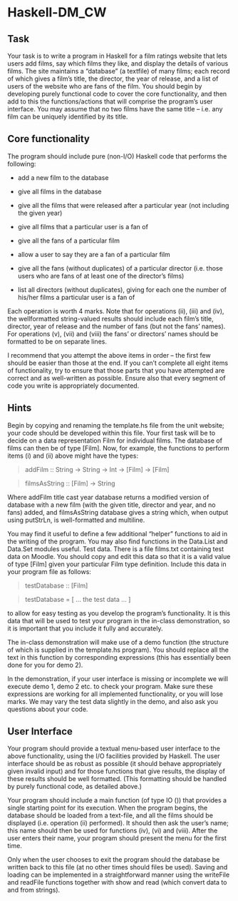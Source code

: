 # Haskell-DM_CW

## Task

Your task is to write a program in Haskell for a film ratings website that lets users add films,
say which films they like, and display the details of various films. The site maintains a
“database” (a textfile) of many films; each record of which gives a film’s title, the director,
the year of release, and a list of users of the website who are fans of the film.
You should begin by developing purely functional code to cover the core functionality,
and then add to this the functions/actions that will comprise the program’s user interface.
You may assume that no two films have the same title – i.e. any film can be uniquely
identified by its title.


## Core functionality

The program should include pure (non-I/O) Haskell code that performs the following:

* add a new film to the database

* give all films in the database

* give all the films that were released after a particular year (not including the given
year)

* give all films that a particular user is a fan of

* give all the fans of a particular film

* allow a user to say they are a fan of a particular film

* give all the fans (without duplicates) of a particular director (i.e. those users who are
fans of at least one of the director’s films)

* list all directors (without duplicates), giving for each one the number of his/her films
a particular user is a fan of

Each operation is worth 4 marks. Note that for operations (ii), (iii) and (iv), the wellformatted
string-valued results should include each film’s title, director, year of release and
the number of fans (but not the fans’ names). For operations (v), (vii) and (viii) the fans’ or
directors’ names should be formatted to be on separate lines.

I recommend that you attempt the above items in order – the first few should be easier
than those at the end. If you can’t complete all eight items of functionality, try to ensure
that those parts that you have attempted are correct and as well-written as possible. Ensure
also that every segment of code you write is appropriately documented.

## Hints 
Begin by copying and renaming the template.hs file from the unit website; your code
should be developed within this file. Your first task will be to decide on a data representation
Film for individual films. The database of films can then be of type [Film]. Now, for
example, the functions to perform items (i) and (ii) above might have the types:

>addFilm :: String -> String -> Int -> [Film] -> [Film]

>filmsAsString :: [Film] -> String

Where addFilm title cast year database returns a modified version of database with a
new film (with the given title, director and year, and no fans) added, and filmsAsString
database gives a string which, when output using putStrLn, is well-formatted and multiline.

You may find it useful to define a few additional “helper” functions to aid in the writing
of the program. You may also find functions in the Data.List and Data.Set modules useful.
Test data. There is a file films.txt containing test data on Moodle. You should copy and edit
this data so that it is a valid value of type [Film] given your particular Film type definition.
Include this data in your program file as follows:

>testDatabase :: [Film]

>testDatabase = [ ... the test data ... ]

to allow for easy testing as you develop the program’s functionality. It is this data that
will be used to test your program in the in-class demonstration, so it is important that you
include it fully and accurately. 

The in-class demonstration will make use of a demo function
(the structure of which is supplied in the template.hs program). You should replace all
the text in this function by corresponding expressions (this has essentially been done for
you for demo 2). 

In the demonstration, if your user interface is missing or incomplete we
will execute demo 1, demo 2 etc. to check your program. Make sure these expressions are
working for all implemented functionality, or you will lose marks. We may vary the test data
slightly in the demo, and also ask you questions about your code.

## User Interface

Your program should provide a textual menu-based user interface to the above functionality,
using the I/O facilities provided by Haskell. The user interface should be as robust as
possible (it should behave appropriately given invalid input) and for those functions that
give results, the display of these results should be well formatted. (This formatting should
be handled by purely functional code, as detailed above.)

Your program should include a main function (of type IO ()) that provides a single
starting point for its execution. When the program begins, the database should be loaded
from a text-file, and all the films should be displayed (i.e. operation (ii) performed). It 
should then ask the user’s name; this name should then be used for functions (iv), (vi) and
(viii). After the user enters their name, your program should present the menu for the first
time.

Only when the user chooses to exit the program should the database be written back to
this file (at no other times should files be used). Saving and loading can be implemented in
a straightforward manner using the writeFile and readFile functions together with show
and read (which convert data to and from strings).

